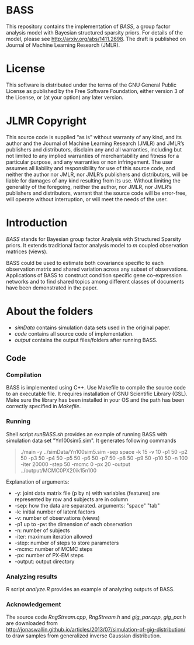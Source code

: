 # BASS
This repository contains the implementation of _BASS_,  a group factor analysis model with Bayesian structured sparsity priors.
For details of the model, please see http://arxiv.org/abs/1411.2698. 
The draft is published on Journal of Machine Learning Research (JMLR).

# License
This software is distributed under the terms of the GNU General Public 
License as published by the Free Software Foundation, either version 3 
of the License, or (at your option) any later version.

# JLMR Copyright
This source code is supplied “as is” without warranty of any kind, 
and its author and the Journal of Machine Learning Research (JMLR) 
and JMLR’s publishers and distributors, disclaim any and all warranties, 
including but not limited to any implied warranties of merchantability 
and fitness for a particular purpose, and any warranties or non 
infringement. The user assumes all liability and responsibility for use 
of this source code, and neither the author nor JMLR, nor JMLR’s 
publishers and distributors, will be liable for damages of any kind 
resulting from its use. Without limiting the generality of the foregoing, 
neither the author, nor JMLR, nor JMLR’s publishers and distributors, 
warrant that the source code will be error-free, will operate without 
interruption, or will meet the needs of the user.


# Introduction
_BASS_ stands for Bayesian group factor Analysis with Structured Sparsity priors.
It extends traditional factor analysis model to _m_ coupled observation matrices (views).

BASS could be used to estimate both covariance specific to each observation matrix 
and shared variation across any subset of observations. 
Applications of BASS to construct condition specific gene co-expression networks and to
find shared topics among different classes of documents have been demonstrated in the paper.


# About the folders
* _simData_ contains simulation data sets used in the original paper.
* _code_ contains all source code of implementation.
* _output_ contains the output files/folders after running BASS.

## Code
### Compilation
BASS is implemented using C++. Use Makefile to compile the source code to an executable file. 
It requires installation of GNU Scientific Library (GSL). 
Make sure the library has been installed in your OS and 
the path has been correctly specified in _Makefile_.

### Running
Shell script _runBASS.sh_ provides an example of running BASS with simulation data set "Yn100sim5.sim".
It generates following commands
> ./main -y ../simData/Yn100sim5.sim -sep space -k 15 
  > -v 10 -p1 50 -p2 50 -p3 50 -p4 50 -p5 50 -p6 50 -p7 50 -p8 50 -p9 50 -p10 50
  > -n 100 -iter 20000 -step 50 -mcmc 0 -px 20 
  > -output ../output/MCMC0PX20ik15n100

Explanation of arguments:
* -y: joint data matrix file (p by n) with variables (features) are represented by row and subjects are in column
* -sep: how the data are separated. arguments: "space" "tab"
* -k: initial number of latent factors
* -v: number of observations (views)
* -p1 up to -pv: the dimension of each observation
* -n: number of subjects
* -iter: maximum iteration allowed
* -step: number of steps to store parameters
* -mcmc: number of MCMC steps
* -px: number of PX-EM steps
* -output: output directory

### Analyzing results
R script _analyze.R_ provides an example of analyzing outputs of BASS.

### Acknowledgement
The source code _RngStream.cpp_, _RngStream.h_ and *gig_par.cpp*, *gig_par.h* are downloaded from
http://jonaswallin.github.io/articles/2013/07/simulation-of-gig-distribution/ to draw samples from generalized inverse Gaussian distribution. 
